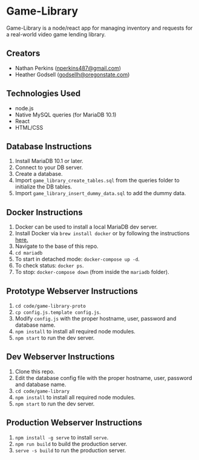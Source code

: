 # Game-Library

Game-Library is a node/react app for managing inventory and requests for a real-world video game lending library.

## Creators

- Nathan Perkins (nperkins487@gmail.com)
- Heather Godsell (godsellh@oregonstate.com)

## Technologies Used

- node.js
- Native MySQL queries (for MariaDB 10.1)
- React
- HTML/CSS

## Database Instructions

1. Install MariaDB 10.1 or later.
1. Connect to your DB server.
1. Create a database.
1. Import `game_library_create_tables.sql` from the queries folder to initialize the DB tables.
1. Import `game_library_insert_dummy_data.sql` to add the dummy data.

## Docker Instructions

1. Docker can be used to install a local MariaDB dev server.
1. Install Docker via `brew install docker` or by following the instructions [here.](https://docs.docker.com/install/)
1. Navigate to the base of this repo.
1. `cd mariadb`
1. To start in detached mode: `docker-compose up -d`.
1. To check status: `docker ps`.
1. To stop: `docker-compose down` (from inside the `mariadb` folder).

## Prototype Webserver Instructions

1. `cd code/game-library-proto`
1. `cp config.js.template config.js`.
1. Modify `config.js` with the proper hostname, user, password and database name.
1. `npm install` to install all required node modules.
1. `npm start` to run the dev server.

## Dev Webserver Instructions 
 
1. Clone this repo. 
1. Edit the database config file with the proper hostname, user, password and database name. 
1. `cd code/game-library` 
1. `npm install` to install all required node modules. 
1. `npm start` to run the dev server. 

## Production Webserver Instructions

1. `npm install -g serve` to install `serve`.
1. `npm run build` to build the production server.
1. `serve -s build` to run the production server.
